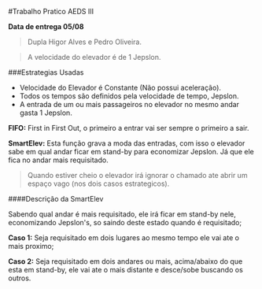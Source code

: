 #Trabalho Pratico AEDS III

**Data de entrega 05/08**
>Dupla Higor Alves e Pedro Oliveira.

>A velocidade do elevador é de 1 Jepslon.

###Estrategias Usadas

- Velocidade do Elevador é Constante (Não possui aceleração).
- Todos os tempos são definidos pela velocidade de tempo, Jepslon.
- A entrada de um ou mais passageiros no elevador no mesmo andar gasta 1 Jepslon.

**FIFO:** First in First Out, o primeiro a entrar vai ser sempre o primeiro a sair.

**SmartElev:** Esta função grava a moda das entradas, com isso o elevador sabe em qual andar ficar em stand-by para economizar Jepslon. Já que ele fica no andar mais requisitado.

>Quando estiver cheio o elevador irá ignorar o chamado ate abrir um espaço vago (nos dois casos estrategicos).

####Descrição da SmartElev

Sabendo qual andar é mais requisitado, ele irá ficar em stand-by nele, economizando Jepslon's, so saindo deste estado quando é requisitado;

**Caso 1:** Seja requisitado em dois lugares ao mesmo tempo ele vai ate o mais proximo;

**Caso 2:** Seja requisitado em dois andares ou mais, acima/abaixo do que esta em stand-by, ele vai ate o mais distante e desce/sobe buscando os outros.

